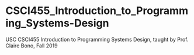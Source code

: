 # CSCI455_Introduction_to_Programming_Systems-Design
USC CSCI455 Introduction to Programming Systems Design, taught by Prof. Claire Bono, Fall 2019
